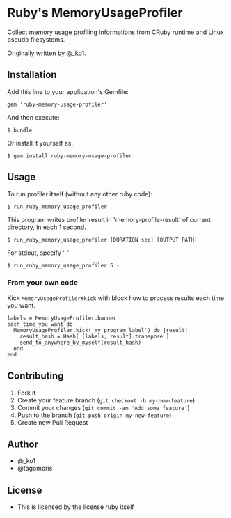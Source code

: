 # Ruby's MemoryUsageProfiler

Collect memory usage profiling informations from CRuby runtime and Linux pseudo filesystems.

Originally written by @_ko1.

## Installation

Add this line to your application's Gemfile:

    gem 'ruby-memory-usage-profiler'

And then execute:

    $ bundle

Or install it yourself as:

    $ gem install ruby-memory-usage-profiler

## Usage

To run profiler itself (without any other ruby code):

    $ run_ruby_memory_usage_profiler

This program writes profiler result in 'memory-profile-result' of current directory, in each 1 second.

    $ run_ruby_memory_usage_profiler [DURATION sec] [OUTPUT PATH]

For stdout, specify '-'

    $ run_ruby_memory_usage_profiler 5 -

### From your own code

Kick `MemoryUsageProfiler#kick` with block how to process results each time you want.

    labels = MemoryUsageProfiler.banner
    each_time_you_want do
      MemoryUsageProfiler.kick('my_program_label') do |result|
        result_hash = Hash[ [labels, result].transpose ]
        send_to_anywhere_by_myself(result_hash)
      end
    end

## Contributing

1. Fork it
2. Create your feature branch (`git checkout -b my-new-feature`)
3. Commit your changes (`git commit -am 'Add some feature'`)
4. Push to the branch (`git push origin my-new-feature`)
5. Create new Pull Request

## Author

* @_ko1
* @tagomoris

## License

* This is licensed by the license ruby itself
